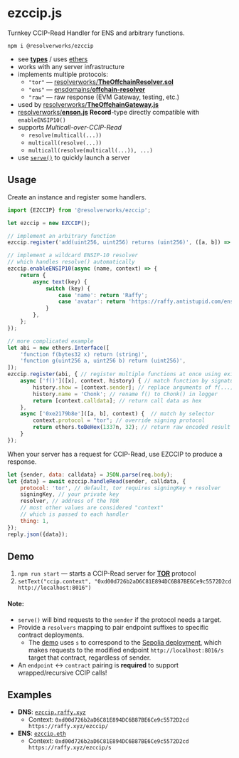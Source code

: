 # ezccip.js
Turnkey CCIP-Read Handler for ENS and arbitrary functions.

`npm i @resolverworks/ezccip`
* see [**types**](./dist/index.d.ts) / uses [ethers](https://github.com/ethers-io/ethers.js/)
* works with any server infrastructure
* implements multiple protocols:
	* `"tor"` &mdash; [resolverworks/**TheOffchainResolver.sol**](https://github.com/resolverworks/TheOffchainResolver.sol)
	* `"ens"` &mdash; [ensdomains/**offchain-resolver**](https://github.com/ensdomains/offchain-resolver/)
	* `"raw"` &mdash; raw response (EVM Gateway, testing, etc.) 
* used by [resolverworks/**TheOffchainGateway.js**](https://github.com/resolverworks/TheOffchainGateway.js)
* [resolverworks/**enson.js**](https://github.com/resolverworks/enson.js) **Record**-type directly compatible with `enableENSIP10()`
* supports *Multicall-over-CCIP-Read*
    * `resolve(multicall(...))`
    * `multicall(resolve(...))`
    * `multicall(resolve(multicall(...)), ...)`
* use [`serve()`](./src/serve.js) to quickly launch a server

## Usage

Create an instance and register some handlers.

```js
import {EZCCIP} from '@resolverworks/ezccip';

let ezccip = new EZCCIP();

// implement an arbitrary function
ezccip.register('add(uint256, uint256) returns (uint256)', ([a, b]) => [a + b]);

// implement a wildcard ENSIP-10 resolver
// which handles resolve() automatically
ezccip.enableENSIP10(async (name, context) => {
    return {
        async text(key) {
            switch (key) {
                case 'name': return 'Raffy';
                case 'avatar': return 'https://raffy.antistupid.com/ens.jpg';
            }
        },
    };
});

// more complicated example
let abi = new ethers.Interface([
	'function f(bytes32 x) return (string)',
	'function g(uint256 a, uint256 b) return (uint256)',
]);
ezccip.register(abi, { // register multiple functions at once using existing ABI
	async ['f()']([x], context, history) { // match function by signature
		history.show = [context.sender]; // replace arguments of f(...) in logger 
		history.name = 'Chonk'; // rename f() to Chonk() in logger
		return [context.calldata]; // return call data as hex
	},
	async ['0xe2179b8e']([a, b], context) {  // match by selector
		context.protocol = "tor"; // override signing protocol
		return ethers.toBeHex(1337n, 32); // return raw encoded result
	}
});
```
When your server has a request for CCIP-Read, use EZCCIP to produce a response.
```js
let {sender, data: calldata} = JSON.parse(req.body);
let {data} = await ezccip.handleRead(sender, calldata, {
    protocol: 'tor', // default, tor requires signingKey + resolver
    signingKey, // your private key
    resolver, // address of the TOR
    // most other values are considered "context"
    // which is passed to each handler
    thing: 1,
});
reply.json({data});
```

## Demo

1. `npm run start` &mdash; starts a CCIP-Read server for [**TOR**](https://github.com/resolverworks/TheOffchainResolver.sol#context-format) protocol 
1. `setText("ccip.context", "0xd00d726b2aD6C81E894DC6B87BE6Ce9c5572D2cd http://localhost:8016")`

#### Note:

* `serve()` will bind requests to the `sender` if the protocol needs a target.  
* Provide a `resolvers` mapping to pair endpoint suffixes to specific contract deployments.
	* The [demo](./test/demo.js#L39) uses `s` to correspond to the [Sepolia deployment](https://sepolia.etherscan.io/address/0x9Ec7f2ce83fcDF589487303fA9984942EF80Cb39), which makes requests to the modified endpoint `http://localhost:8016/s` target that contract, regardless of sender. 
* An `endpoint` &harr; `contract` pairing is **required** to support wrapped/recursive CCIP calls!

	
## Examples

* **DNS**: [`ezccip.raffy.xyz`](https://adraffy.github.io/ens-normalize.js/test/resolver.html#ezccip.raffy.xyz)
    * Context: `0xd00d726b2aD6C81E894DC6B87BE6Ce9c5572D2cd https://raffy.xyz/ezccip/`
* **ENS**: [`ezccip.eth`](https://adraffy.github.io/ens-normalize.js/test/resolver.html?sepolia#ezccip.eth)
    * Context: `0xd00d726b2aD6C81E894DC6B87BE6Ce9c5572D2cd https://raffy.xyz/ezccip/s`

